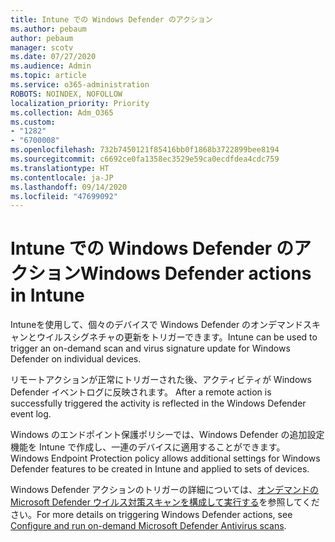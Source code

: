 ```yaml
---
title: Intune での Windows Defender のアクション
ms.author: pebaum
author: pebaum
manager: scotv
ms.date: 07/27/2020
ms.audience: Admin
ms.topic: article
ms.service: o365-administration
ROBOTS: NOINDEX, NOFOLLOW
localization_priority: Priority
ms.collection: Adm_O365
ms.custom:
- "1282"
- "6700008"
ms.openlocfilehash: 732b7450121f85416bb0f1868b3722899bee8194
ms.sourcegitcommit: c6692ce0fa1358ec3529e59ca0ecdfdea4cdc759
ms.translationtype: HT
ms.contentlocale: ja-JP
ms.lasthandoff: 09/14/2020
ms.locfileid: "47699092"
---
```

# <a name="windows-defender-actions-in-intune"></a><span data-ttu-id="a34b6-102">Intune での Windows Defender のアクション</span><span class="sxs-lookup"><span data-stu-id="a34b6-102">Windows Defender actions in Intune</span></span>

<span data-ttu-id="a34b6-103">Intuneを使用して、個々のデバイスで Windows Defender のオンデマンドスキャンとウイルスシグネチャの更新をトリガーできます。</span><span class="sxs-lookup"><span data-stu-id="a34b6-103">Intune can be used to trigger an on-demand scan and virus signature update for Windows Defender on individual devices.</span></span>

<span data-ttu-id="a34b6-104">リモートアクションが正常にトリガーされた後、アクティビティが Windows Defender イベントログに反映されます。  </span><span class="sxs-lookup"><span data-stu-id="a34b6-104">After a remote action is successfully triggered the activity is reflected in the Windows Defender event log.</span></span>

<span data-ttu-id="a34b6-105">Windows のエンドポイント保護ポリシーでは、Windows Defender の追加設定機能を Intune で作成し、一連のデバイスに適用することができます。  </span><span class="sxs-lookup"><span data-stu-id="a34b6-105">Windows Endpoint Protection policy allows additional settings for Windows Defender features to be created in Intune and applied to sets of devices.</span></span>

<span data-ttu-id="a34b6-106">Windows Defender アクションのトリガーの詳細については、[オンデマンドの Microsoft Defender ウイルス対策スキャンを構成して実行する](https://docs.microsoft.com/windows/security/threat-protection/windows-defender-antivirus/run-scan-windows-defender-antivirus)を参照してください。</span><span class="sxs-lookup"><span data-stu-id="a34b6-106">For more details on triggering Windows Defender actions, see [Configure and run on-demand Microsoft Defender Antivirus scans](https://docs.microsoft.com/windows/security/threat-protection/windows-defender-antivirus/run-scan-windows-defender-antivirus).</span></span>